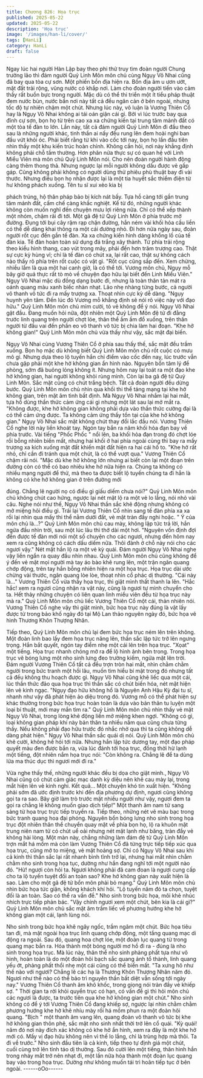 ```yaml
---
title: Chương 826: Họa trục
published: 2025-05-22
updated: 2025-05-22
description: 'Họa trục'
image: '/images/han-li/cover/'
tags: [HanLi]
category: HanLi
draft: false
---
```


Ngay lúc hai người Hàn Lập bay theo phi thử truy tìm đoàn người
Chung trưởng lão thì đám người Quỷ Linh Môn môn chủ cùng
Ngụy Vô Nhai cũng đã bay qua tòa cự sơn. Một phiến bồn địa
hiện ra.
Bồn địa âm u ươn ướt, mặt đất trải rộng, vũng nước có khắp nơi.
Làm cho đoàn người tiến vào cảm thấy rất buồn bực trong người.
Mặc dù có thể thi triển một ít tiểu pháp thuật đem nước bùn, nước
bẩn nơi này tất cả đều ngăn cản ở bên ngoài, nhưng tốc độ tự
nhiên chậm một chút.
Nhưng lúc này, vô luận là Vương Thiên Cổ hay là Ngụy Vô Nhai
không ai tái oán giận cái gì.
Bởi vì lúc trước bay qua đỉnh cự sơn, bọn họ từ trên cao xa xa
chứng kiến tại trung tâm mảnh đất có một tòa tế đàn to lớn.
Lần này, tất cả đám người Quỷ Linh Môn đi đầu theo sau là
những người khác, tinh thần ai nấy đều rung lên đem hoài nghi
ban đầu vứt khỏi óc.
Phải biết rằng từ khi vào cốc tới nay, bọn họ lần đầu tiên nhìn thấy
một khu kiến trúc hoàn chỉnh. Không cần hỏi, nơi này khẳng định
không phải chỗ tầm thường. Hơn phân nửa thực sự có quan hệ
với Linh Miểu Viên mà môn chủ Quỷ Linh Môn nói.
Cho nên đoàn người hành động càng thêm thong thả. Nhưng
ngược lại mỗi người không dấu được vẻ gấp gáp.
Cũng không phải không có người dùng thử phiêu phù thuật bay đi
vài thước. Nhưng điều bọn họ nhận được lại là một tia huyết sắc
thiểm điện từ hư không phách xuống. Tên tu sĩ xui xẻo kia bị

phách trúng, hộ thân pháp bảo bị kích nát bấy. Tựa hồ càng tới
gần trung tâm mảnh đất, cấm chế càng khắc nghiệt.
Kể từ đó, những người khác không còn muốn nghĩ đến chuyện
mưu lợi riêng nữa. Chỉ có thể xếp thành một nhóm, chậm rãi đi
tới.
Một gã đệ tử Quỷ Linh Môn ở phía trước mở đường. Đụng tới bụi
cây rậm rạp chặn đường, hắn ném vài khối hỏa cầu liền có thể dễ
dàng khai thông ra một cái đường nhỏ.
Đi hơn nửa ngày sau, đoàn người rốt cục đến gần tế đàn. Xa xa
chứng kiến hình dáng khổng lồ của tế đàn kia.
Tế đàn hoàn toàn sử dụng đá trắng xây thành. Tứ phía trải rộng
theo kiểu hình thang, cao vút trong mây, phải đến hơn trăm
trượng cao. Thật sự cực kỳ hùng vĩ; chỉ là tế đàn có chút xa, lại
rất cao, thật sự không cách nào thấy rõ phía trên rốt cuộc có vật
gì.
"Rốt cục cũng sắp đến. Xem chừng, nhiều lắm là qua một hai
canh giờ, là có thể tới. Vương môn chủ, Ngụy mỗ bây giờ quả
thực rất tò mò về chuyện đạo hữu lại biết đến Linh Miểu Viên."
Ngụy Vô Nhai mặc dù đồng dạng bước đi, nhưng là toàn thân tản
mát ra oánh quang màu xanh biếc nhàn nhạt. Lão nhẹ nhàng
từng bước, cả người vô thanh vô tức đi ra mấy trượng xa. Thoạt
nhìn cực kỳ dễ dàng.
"Ngụy huynh yên tâm. Đến lúc đó Vương mỗ khẳng định sẽ nói rõ
việc này với đạo hữu." Quỷ Linh Môn môn chủ mỉm cười, tỏ vẻ
không để ý nói.
Ngụy Vô Nhai gật đầu. Đang muốn hỏi nữa, đột nhiên một Quỷ
Linh Môn đệ tử đi đằng trước linh quang trên người chợt lóe, thân
thể ầm ầm đổ xuống, trên thân người từ đầu vai đến phần eo vô
thanh vô tức bị chia làm hai đoạn.
"Khe hở không gian!" Quỷ Linh Môn môn chủ vừa thấy như vậy,
sắc mặt đại biến.

Ngụy Vô Nhai cùng Vương Thiên Cổ ở phía sau thấy thế, sắc mặt
đều trầm xuống.
Bọn họ mặc dù không biết Quỷ Linh Môn môn chủ rốt cuộc có
mưu mô gì. Nhưng dựa theo lộ tuyến hắn chỉ điểm vào cốc đến
nay, lúc trước vẫn chưa gặp phải một khe hở không gian ẩn hình
nào. Nguyên bổn tâm lý đề phòng, sớm đã buông lỏng không ít.
Nhưng hôm nay lại toát ra một đạo khe hở không gian, hai người
không khỏi rùng mình.
Còn lại ba gã đệ tử Quỷ Linh Môn. Sắc mặt cũng có chút trắng
bệch.
Tất cả đoàn người đều dừng bước.
Quỷ Linh Môn môn chủ nhìn qua khối thi thể táng mạng tại khe hở
không gian, trên mặt âm tình bất định. Mà Ngụy Vô Nhai nhắm lại
hai mắt, tựa hồ dùng thần thức cảm ứng cái gì nhưng một lát sau
lại mở mắt ra.
"Không được, khe hở không gian không phải dựa vào thần thức
cường đại là có thể cảm ứng được. Ta không cảm ứng thấy tồn tại
của khe hở không gian." Ngụy Vô Nhai sắc mặt không chút thay
đổi lắc đầu nói.
Vương Thiên Cổ nghe lời này liền khoát tay. Ngón tay bắn ra năm
khối hỏa đạn bay về phía trước.
Vài tiếng "Phốc Phốc " nổi lên, ba khối hỏa đạn trong đó chợt lóe
rồi bỗng nhiên biến mất, nhưng hai khối ở hai phía ngoài cùng thì
bay ra mấy trượng xa kích xuống mặt đất khiến mặt đất hiện ra
hai cái hố to.
"Khe hở rất nhỏ, chỉ cần đi tránh qua một chút, là có thể vượt
qua." Vương Thiên Cổ chậm rãi nói.
"Mặc dù khe hở không lớn nhưng ai biết còn lại một đoạn trên
đường còn có thể có bao nhiêu khe hở nữa hiện ra. Chúng ta
không có nhiều mạng người để thử, mà theo ta được biết lộ tuyến
chúng ta đi hẳn là không có khe hở không gian ở trên đường mới

đúng. Chẳng lẽ người nọ có điều gì giấu diếm chưa nói?" Quỷ
Linh Môn môn chủ không chút cao hứng, ngược lại nét mặt lộ ra
một vẻ lo lắng, nói nhỏ vài câu.
Nghe nói như thế, Ngụy Vô Nhai thần sắc khẽ động nhưng không
có mở miệng hỏi điều gì. Trái lại Vương Thiên Cổ nhìn sang tế
đàn phía xa xa rồi lại nhìn qua mấy thi thể nằm dưới đất, vẻ mặt
tràn đầy nghi hoặc.
" Ý của môn chủ là…?"
Quỷ Linh Môn môn chủ cau mày, không lập tức trả lời, hắn ngửa
đầu nhìn trời, sau một lúc lâu thì thở dài một hơi.
"Nguyên vốn định đợi đến được tế đàn mới nói một số chuyện cho
các ngươi, nhưng đến hôm nay xem ra cũng không có cách dấu
diếm nữa. Thôi đành ở chỗ này nói cho các ngươi vậy." Nét mặt
hắn lộ ra một vẻ kỳ quái.
Đám người Ngụy Vô Nhai nghe vậy liền ngẩn ra quay đầu nhìn
nhau.
Quỷ Linh Môn môn chủ cũng không để ý đến vẻ mặt mọi người
mà tay áo bào khẽ rung lên, một trận ngân quang chớp động, trên
tay hắn bỗng nhiên hiện ra một họa trục.
Họa trục dài ước chừng vài thước, ngân quang lòe lòe, thoạt nhìn
cổ phác dị thường.
"Cái này là…" Vương Thiên Cổ vừa thấy họa trục, thì giật mình
thất thanh la lên.
"Hắc hắc! xem ra ngươi cũng nhận ra vật này, cũng là ngươi tự
mình chuyển cho ta. Hết thảy những chuyện có liên quan linh
miểu viên đều từ họa trục này mà ra." Quỷ Linh Môn môn chủ liếc
Vương Thiên Cổ một cái, thản nhiên nói.
Vương Thiên Cổ nghe vậy thì giật mình, bức họa trục này đúng là
vật lấy được từ trong bảo khố ngày đó tại Mộ Lan thảo nguyên
ngày đó, bức họa vẽ hình Thương Khôn Thượng Nhân.

Tiếp theo, Quỷ Linh Môn môn chủ lại đem bức họa trục ném lên
trên không. Một đoàn linh bao lấy đem họa trục nâng lên, thần sắc
lập tức trở lên ngưng trọng. Hắn bắt quyết, ngón tay điểm nhẹ
một cái lên trên họa trục.
"Xọat" một tiếng. Họa trục nhanh chóng mở ra để lộ hình ảnh bên
trong.
Trong họa trục vẽ bóng lưng một nho sinh lưng đeo trường kiếm,
ngửa mặt lên trời.
Đám người Vương Thiên Cổ tất cả đều trợn tròn hai mắt, nhìn
chằm chằm người trong bức tranh một hồi lâu, muốn tìm hiểu bí
mật trong đó nhưng tất cả đều không thu hoạch được gì.
Ngụy Vô Nhai cũng khẽ liếc qua một cái, lúc thần thức đảo qua
họa trục thì thần sắc có chút biến hóa, nét mặt hiện lên vẻ kinh
ngạc.
"Ngụy đạo hữu không hổ là Nguyên Anh Hậu Kỳ đại tu sĩ, nhanh
như vậy đã phát hiện ảo diệu trong đó. Vương mỗ có thể phát
hiện sự khác thường trong bức họa trục hoàn toàn là dựa vào bản
thân tu luyện một loại bí thuật, mới may mắn tìm ra." Quỷ Linh
Môn môn chủ nhìn thấy vẻ mặt Ngụy Vô Nhai, trong lòng khẽ
động liền mở miệng khen ngợi.
"Không có gì, loại không gian pháp khí này bản thân ta nhiều năm
qua cũng chưa từng thấy. Nếu không phải đạo hữu trước đó nhắc
nhở qua thì ta cũng không dễ dàng phát hiện." Ngụy Vô Nhai thần
sắc quái dị nói.
Quỷ Linh Môn môn chủ khẽ cười, không hề hỏi tới nữa. Nhưng
hắn lập tức dương tay, một đạo pháp quyết màu đen được bắn
ra, vừa lúc đánh tới họa trục, đồng thời hừ lạnh một tiếng, đột
nhiên nắm họa trục nói:
"Còn không ra. Chẳng lẽ để ta dùng lửa ma thúc dục thì ngươi
mới đi ra."

Vừa nghe thấy thế, những người khác đều bị dọa cho giật mình.,
Ngụy Vô Nhai cũng có chút cảm giác mạc danh kỳ diệu nên khẽ
cau mày lại, trong mắt hiện lên vẻ kinh nghi.
Kết quả… Một chuyện khó tin xuất hiện.
"Không phải sớm đã ước định trước khi đến địa phương dự định,
ngươi cũng không gọi ta ra sao. Bây giờ làm trò trước mặt nhiều
người như vậy, ngươi đem ta gọi ra chẳng lẽ không muốn giao
dịch tiếp!" Một thanh âm nam tử sang sảng từ họa trục trực tiếp
truyền ra.
Tiếp theo, những nét vẽ màu bạc trong bức tranh quang hoa đại
phóng. Nguyên bổn bóng lưng nho sinh trong họa trục đột nhiên
thân thể chuyển quay mặt về phía bọn họ, lộ ra khuôn mặt trung
niên nam tử có chút uể oải nhưng nét mặt lạnh như băng, tràn
đầy vẻ không hài lòng.
Một màn này, chẳng những làm đám đệ tử Quỷ Linh Môn trợn
mắt há mồm mà còn làm Vương Thiên Cổ đã từng trực tiếp tiếp
xúc qua họa trục, cũng mở to miệng, vẻ mặt hoảng sợ.
Chỉ có Ngụy Vô Nhai sau khi cả kinh thì thần sắc lại rất nhanh
bình tĩnh trở lại, nhưng hai mắt nhìn chằm chằm nho sinh trong
họa tục, dường như hắn đang nghĩ tới một người nào đó.
"Hừ! ngươi còn hỏi ta. Ngươi không phải đã cam đoan là ngươi
cung cấp cho ta lộ tuyến tuyệt đối an toàn sao? Khe hở không
gian này xuất hiện là sao. Làm cho một gã đệ tử bổn môn phải bỏ
mạng." Quỷ Linh Môn môn chủ nhìn bức họa tức giận, không
khách khí hỏi.
"Lộ tuyến năm đó ta chọn, tuyệt đối là an toàn. Sao có thể ra vấn
đề." Nho sinh trong bức họa, môi khẻ nhúc nhích trực tiếp phản
bác.
"Vậy chính ngươi xem một chút, bên kia là cái gì?" Quỷ Linh Môn
môn chủ sắc mặt âm trầm liếc về phương hướng khe hở không
gian một cái, lạnh lùng nói.

Nho sinh trong bức họa khẽ ngây ngốc, trầm ngâm một chút. Bức
họa tiêu tan đi, mà mặt ngoài họa trục linh quang chớp động, một
tầng quang mạc di động ra ngoài.
Sau đó, quang hoa chợt lóe, một đoàn lục quang từ trong quang
mạc bắn ra. Hóa thành một bóng người mơ hồ đi ra - đúng là nho
sinh trong họa trục.
Mà lúc này, thân thể nho sinh phảng phất tựa như vô hình, hoàn
toàn là do một đoàn hôi bạch sắc quang ảnh tổ thành, linh quang
yếu ớt, phảng phất thổi nhẹ một cái cũng có thể biến mất.
"Ta xưng hô như thế nào với ngươi? Chẳng lẽ các hạ là Thương
Khôn Thượng Nhân năm đó. Ngươi như thế nào có thể bảo trì
nguyên thần bất diệt vẫn sống tới ngày nay." Vương Thiên Cổ
thanh âm khô khốc, trong giọng nói tràn đầy vẻ khiếp sợ.
" Thời gian ta rời khỏi quyển trục có hạn, có vấn đề gì thì hỏi môn
chủ các ngươi là được, ta trước tiên qua khe hở không gian một
chút." Nho sinh không có để ý tới Vương Thiên Cổ đang khiếp sợ,
ngược lại nhìn chằm chằm phương hướng khe hở khẽ nhíu mày
rồi há mồm phun ra một đoàn hôi quang.
"Bịch " một thanh âm vang lên, quang đoàn vô thanh vô tức bị khe
hở không gian thôn phệ, sắc mặt nho sinh nhất thời trở lên cổ
quái.
"Kỳ quái! năm đó nơi này đích xác không có khe hở ẩn hình, xem
ra đây là một khe hở mới có. Mấy vị đạo hữu không nên vì thế lo
lắng, chỉ là trùng hợp mà thôi. Ta đi về trước." Nho sinh đầu tiên là
cả kinh, tiếp theo tự định giá một chút, cuối cùng trở lên tỉnh táo dị
thường.
Sau đó cười lên một tiếng, thân hình hắn trong nháy mắt trở nên
nhạt đi, một lần nữa hóa thành một đoàn lục quang bay vào trong
họa trục. Dường như không muốn tái trì hoãn tiếp tục ở bên
ngoài.
------oOo------
